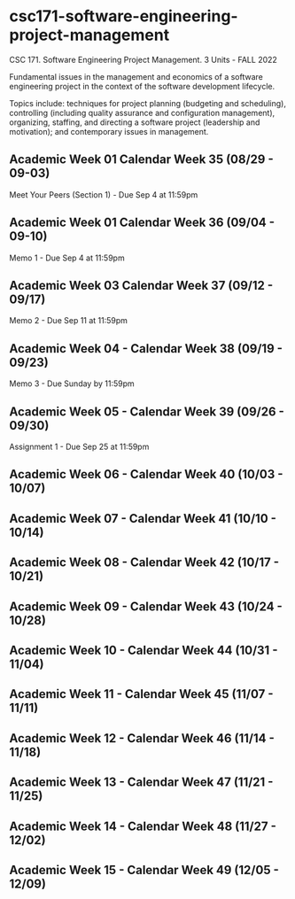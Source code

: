 # csc171-software-engineering-project-management
CSC 171. Software Engineering Project Management. 3 Units - FALL 2022

Fundamental issues in the management and economics of a software engineering
project in the context of the software development lifecycle.

Topics include: techniques for project planning (budgeting and scheduling),
controlling (including quality assurance and configuration management),
organizing, staffing, and directing a software project (leadership and motivation);
and contemporary issues in management.

## Academic Week 01 Calendar Week 35 (08/29 - 09-03)

Meet Your Peers (Section 1) - Due Sep 4 at 11:59pm

## Academic Week 01 Calendar Week 36 (09/04 - 09-10)

Memo 1 - Due Sep 4 at 11:59pm

## Academic Week 03 Calendar Week 37 (09/12 - 09/17)

Memo 2 - Due Sep 11 at 11:59pm

## Academic Week 04 - Calendar Week 38 (09/19 - 09/23)

Memo 3 - Due Sunday by 11:59pm

## Academic Week 05 - Calendar Week 39 (09/26 - 09/30)

Assignment 1 - Due Sep 25 at 11:59pm

## Academic Week 06 - Calendar Week 40 (10/03 - 10/07)

## Academic Week 07 - Calendar Week 41 (10/10 - 10/14)

## Academic Week 08 - Calendar Week 42 (10/17 - 10/21)

## Academic Week 09 - Calendar Week 43 (10/24 - 10/28)

## Academic Week 10 - Calendar Week 44 (10/31 - 11/04)

## Academic Week 11 - Calendar Week 45 (11/07 - 11/11)

## Academic Week 12 - Calendar Week 46 (11/14 - 11/18)

## Academic Week 13 - Calendar Week 47 (11/21 - 11/25)

## Academic Week 14 - Calendar Week 48 (11/27 - 12/02)

## Academic Week 15 - Calendar Week 49 (12/05 - 12/09)
